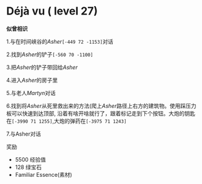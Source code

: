 # Déjà vu ( level 27)
**似曾相识**

1.与在时间峡谷的*Asher*`[-449 72 -1153]`对话

2.找到*Asher*的铲子`[-560 70 -1100]`

3.把*Asher*的铲子带回给*Asher*

4.进入*Asher*的房子里

5.与老人*Martyn*对话

6.找到将*Asher*从死里救出来的方法(爬上*Asher*路径上右方的建筑物。使用踩压力板可以快速到达顶部, 沿着有啥开啥就行了，跟着标记走到下个按钮。大炮的钥匙在`[-3990 71 1255]`,大炮的弹药在`[-3975 71 1243]`

7.与Asher对话

奖励
+ 5500 经验值
+ 128 绿宝石
+ Familiar Essence(素材)